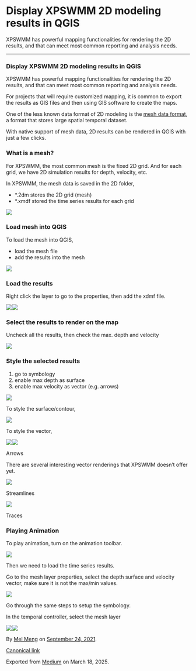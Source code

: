 # Display XPSWMM 2D modeling results in QGIS

XPSWMM has powerful mapping functionalities for rendering the 2D results, and that can meet most common reporting and analysis needs.

---

### Display XPSWMM 2D modeling results in QGIS

XPSWMM has powerful mapping functionalities for rendering the 2D results, and that can meet most common reporting and analysis needs.

For projects that will require customized mapping, it is common to export the results as GIS files and then using GIS software to create the maps.

One of the less known data format of 2D modeling is the [mesh data format](https://docs.qgis.org/3.16/en/docs/user_manual/working_with_mesh/mesh_properties.html), a format that stores large spatial temporal dataset.

With native support of mesh data, 2D results can be rendered in QGIS with just a few clicks.

### What is a mesh?

For XPSWMM, the most common mesh is the fixed 2D grid. And for each grid, we have 2D simulation results for depth, velocity, etc.

In XPSWMM, the mesh data is saved in the 2D folder,

* \*.2dm stores the 2D grid (mesh)
* \*.xmdf stored the time series results for each grid

![](images\1_RhWyEEL6IloIKuufD_5EZA.png)

### Load mesh into QGIS

To load the mesh into QGIS,

* load the mesh file
* add the results into the mesh

![](images\1_y8WR9gUwymINruyGiFRuBw.png)

### Load the results

Right click the layer to go to the properties, then add the xdmf file.

![](images\1_7v0obY8IoM0L9qejgRI3IQ.png)![](images\1_l_nA8A7hIewGUcFENaV5ZA.png)

### Select the results to render on the map

Uncheck all the results, then check the max. depth and velocity

![](images\1_W4tjaFexmZkTdS23KqtC0w.png)

### Style the selected results

1. go to symbology
2. enable max depth as surface
3. enable max velocity as vector (e.g. arrows)

![](images\1_5n8UI4Y51-nmFLyakL_qVQ.png)

To style the surface/contour,

![](images\1_eCukcvtjFGL57qe40sg0zQ.png)

To style the vector,

![](images\1_cf-pgg5Q8m3lTk8Usnha-Q.png)![](images\1_K1k6tRohMTOlBoj73pjDjQ.png)

Arrows

There are several interesting vector renderings that XPSWMM doesn’t offer yet.

![](images\1_HT0U_Nw2fLSlUoS8N5PJbg.png)

Streamlines

![](images\1_Wp5_yNUYo9jsU2i07rQ2JA.png)

Traces

### Playing Animation

To play animation, turn on the animation toolbar.

![](images\1_JmWFU-qlkSwpTolupKd8rg.png)

Then we need to load the time series results.

Go to the mesh layer properties, select the depth surface and velocity vector, make sure it is not the max/min values.

![](images\1_2AYfllkECq-xAKt4b1vrBQ.png)

Go through the same steps to setup the symbology.

In the temporal controller, select the mesh layer

![](images\1_5mMb4K0OrkZDBY_kkoAHvA.png)![](images\1_EjfhMDSFlQkHIAf4M6SlZA.gif)

By [Mel Meng](https://medium.com/@mel-meng-pe) on [September 24, 2021](https://medium.com/p/d708d9438001).

[Canonical link](https://medium.com/@mel-meng-pe/display-xpswmm-2d-modeling-results-in-qgis-d708d9438001)

Exported from [Medium](https://medium.com) on March 18, 2025.